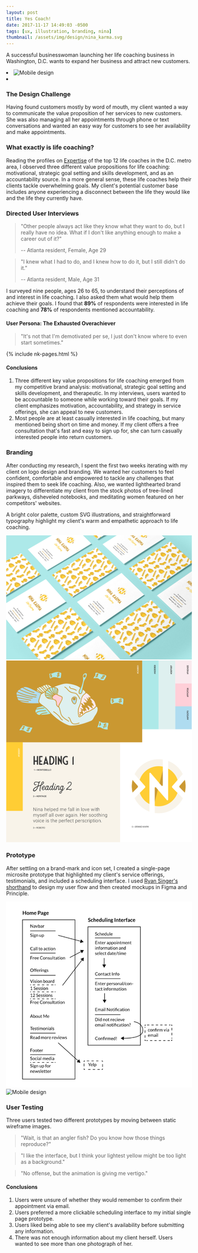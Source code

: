 ```yaml
---
layout: post
title: Yes Coach!
date: 2017-11-17 14:49:03 -0500
tags: [ux, illustration, branding, nina]
thumbnail: /assets/img/design/nina_karma.svg
---
```


A successful businesswoman launching her life coaching business in Washington, D.C. wants to expand her business and attract new customers.

<div class="horizontal-content">
  <li style="margin-right: 1.5rem;">
    <img
      class="prototype"
      src="/assets/img/design/nk_value_propositions.gif"
      alt="Mobile design"
    />
  </li>
  <li>
    <h3>The Design Challenge</h3>
    <p>
      Having found customers mostly by word of mouth, my client wanted a way to
      communicate the value proposition of her services to new customers.
      She was also managing all her appointments through phone or text
      conversations and wanted an easy way for customers to see her availability
      and make appointments.
    </p>
  </li>
</div>

### What exactly is life coaching?

Reading the profiles on [Expertise](https://www.expertise.com/dc/washington/life-coaches) of the top 12 life coaches in the D.C. metro area, I observed three different value propositions for life coaching: motivational, strategic goal setting and skills development, and as an accountability source. In a more general sense, these life coaches help their clients tackle overwhelming goals. My client's potential customer base includes anyone experiencing a disconnect between the life they would like and the life they currently have.

### Directed User Interviews

> "Other people always act like they know what they want to do, but I
> really have no idea. What if I don't like anything enough to make a
> career out of it?"
>
> -- Atlanta resident, Female, Age 29

> "I knew what I had to do, and I knew how to do it, but I still didn't do
> it."
>
> -- Atlanta resident, Male, Age 31

I surveyed nine people, ages 26 to 65, to understand their perceptions of and interest in life coaching. I also asked them what would help them achieve their goals. I found that **89%** of respondents were interested in life coaching and **78%** of respondents mentioned accountability.

#### User Persona: The Exhausted Overachiever

> "It's not that I'm demotivated per se, I just don't know where to even start sometimes."

{% include nk-pages.html %}

#### Conclusions

1. Three different key value propositions for life coaching emerged from my competitive brand analysis: motivational, strategic goal setting and skills development, and therapeutic. In my interviews, users wanted to be accountable to someone while working toward their goals. If my client emphasizes motivation, accountability, and strategy in service offerings, she can appeal to new customers.
2. Most people are at least casually interested in life coaching, but many mentioned being short on time and money. If my client offers a free consultation that's fast and easy to sign up for, she can turn casually interested people into return customers.

### Branding

After conducting my research, I spent the first two weeks iterating with my client on logo design and branding. We wanted her customers to feel confident, comfortable and empowered to tackle any challenges that inspired them to seek life coaching. Also, we wanted lighthearted brand imagery to differentiate my client from the stock photos of tree-lined parkways, disheveled notebooks, and meditating women featured on her competitors' websites.

A bright color palette, custom SVG illustrations, and straightforward typography highlight my client's warm and empathetic approach to life coaching.

![business card mockup](/assets/img/design/nk_bcards.jpg)
![branding colors and type](/assets/img/design/nk_branding.svg)

### Prototype

After settling on a brand-mark and icon set, I created a single-page microsite prototype that highlighted my client's service offerings, testimonials, and included a scheduling interface. I used [Ryan Singer's shorthand](https://signalvnoise.com/posts/1926-a-shorthand-for-designing-ui-flows) to design my user flow and then created mockups in Figma and Principle.

<div class="image-series">
  <img src="/assets/img/design/nk_sitemap.svg" type="image/svg+xml" alt="nk_availibility" />
  <img
    class="prototype"
    src="/assets/img/design/nk_schedule_prototype.gif"
    alt="Mobile design"
  />
</div>

### User Testing

Three users tested two different prototypes by moving between static
wireframe images.

> "Wait, is that an angler fish? Do you know how those things reproduce?"

> "I like the interface, but I think your lightest yellow might be too
> light as a background."

> "No offense, but the animation is giving me vertigo."

#### Conclusions

1. Users were unsure of whether they would remember to confirm their appointment via email.
2. Users preferred a more clickable scheduling interface to my initial single page prototype.
3. Users liked being able to see my client's availability before submitting any information.
4. There was not enough information about my client herself. Users wanted to see more than one photograph of her.
